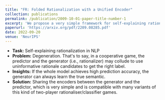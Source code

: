 ```yaml
---
title: "FR: Folded Rationalization with a Unified Encoder"
collection: publications
permalink: /publication/2009-10-01-paper-title-number-1
excerpt: 'We propose a very simple framework for self-explaining rationalization in NLP and beat the SOTA by up to 10.3%.'
paperurl: 'https://arxiv.org/pdf/2209.08285.pdf'
date: 2022-09-20
venue: 'NeurIPS'
---
```


- **Task:** Self-explaining rationalization in NLP
- **Problem:** Degeneration. That's to say, in a cooperative game, the predictor and the generator (i.e., rationalizer) may collude to use uninformative rationale candidates to get the right label.
- **Insights:** If the whole model achieves high prediction accuracy, the generator can always learn the true semantic.
- **Solution:** Sharing the encoders between the generator and the predictor, which is very simple and is compatible with many variants of this kind of two-player rationaliser/classifier games. 
